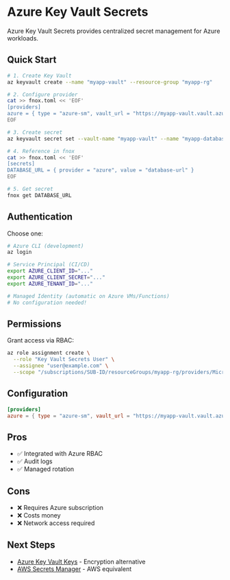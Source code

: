 # Azure Key Vault Secrets

Azure Key Vault Secrets provides centralized secret management for Azure workloads.

## Quick Start

```bash
# 1. Create Key Vault
az keyvault create --name "myapp-vault" --resource-group "myapp-rg"

# 2. Configure provider
cat >> fnox.toml << 'EOF'
[providers]
azure = { type = "azure-sm", vault_url = "https://myapp-vault.vault.azure.net/", prefix = "myapp/" }
EOF

# 3. Create secret
az keyvault secret set --vault-name "myapp-vault" --name "myapp-database-url" --value "postgresql://..."

# 4. Reference in fnox
cat >> fnox.toml << 'EOF'
[secrets]
DATABASE_URL = { provider = "azure", value = "database-url" }
EOF

# 5. Get secret
fnox get DATABASE_URL
```

## Authentication

Choose one:

```bash
# Azure CLI (development)
az login

# Service Principal (CI/CD)
export AZURE_CLIENT_ID="..."
export AZURE_CLIENT_SECRET="..."
export AZURE_TENANT_ID="..."

# Managed Identity (automatic on Azure VMs/Functions)
# No configuration needed!
```

## Permissions

Grant access via RBAC:

```bash
az role assignment create \
  --role "Key Vault Secrets User" \
  --assignee "user@example.com" \
  --scope "/subscriptions/SUB-ID/resourceGroups/myapp-rg/providers/Microsoft.KeyVault/vaults/myapp-vault"
```

## Configuration

```toml
[providers]
azure = { type = "azure-sm", vault_url = "https://myapp-vault.vault.azure.net/", prefix = "myapp/" }  # prefix is optional
```

## Pros

- ✅ Integrated with Azure RBAC
- ✅ Audit logs
- ✅ Managed rotation

## Cons

- ❌ Requires Azure subscription
- ❌ Costs money
- ❌ Network access required

## Next Steps

- [Azure Key Vault Keys](/providers/azure-kms) - Encryption alternative
- [AWS Secrets Manager](/providers/aws-sm) - AWS equivalent
